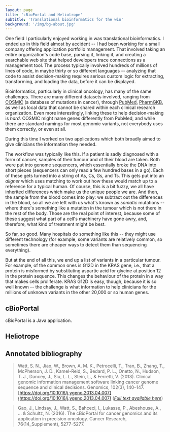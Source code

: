 ```yaml
---
layout: page
title: 'cBioPortal and Heliotrope'
subtitle: 'Translational bioinformatics for the win'
background: '/img/bg-about.jpg'
---
```


One field I particularly enjoyed working in was translational bioinformatics. I
ended up in this field almost by accident -- I had been working for a small
company offering application portfolio management. That involved taking an
entire organization's code base, parsing it, linking it, and creating a
searchable web site that helped developers trace connections as a management
tool. The process typically involved hundreds of millions of lines of code, in
maybe thirty or so different languages -- analyzing that code to assist
decision-making requires serious custom logic for extracting,
transforming, and loading the data, before it can be displayed.

Bioinformatics, particularly in clinical oncology, has many of the same
challenges. There are many different datasets involved, ranging from
[COSMIC](https://cancer.sanger.ac.uk/cosmic) (a database of mutations in
cancer), through [PubMed](https://pubmed.ncbi.nlm.nih.gov),
[PharmGKB](https://www.pharmgkb.org), as well as local data that cannot be
shared within each clinical research organization. Even more interestingly,
linking these to help decision-making is *hard*. COSMIC might name genes
differently from PubMed, and while there are standard namings for most genomic
variants, not everybody uses them correctly, or even at all. 

During this time I worked on two applications which both broadly aimed to 
give clinicians the information they needed.

The workflow was typically like this. If a patient is sadly diagnosed with a
form of cancer, samples of their tumour and of their blood are taken. Both were
put into genome sequencers, which essentially broke the DNA into short pieces
(sequencers can only read a few hundred bases in a go). Each of these gets turned 
into a string of As, Cs, Gs, and Ts. This gets put into an *aligner* which uses
matching to work out how these would match up to a reference for a typical
human. Of course, this is a bit fuzzy, we all have inherited differences which make
us the unique people we are. And then, the sample from the blood comes into play:
we subtract out the differences in the blood, so all we are left with us what's
known as *somatic* mutations -- where there's something like a mutation in the tumour
which is not there in the rest of the body. Those are the real point of interest, 
because some of these suggest what part of a cell's machinery have gone awry, and,
therefore, what kind of treatment might be best.

So far, so good. Many hospitals do something like this -- they might use different
technology (for example, some variants are relatively common, so sometimes there are
cheaper ways to detect them than sequencing everything).

But at the end of all this, we end up a list of variants in a particular tumour. For example, 
of the common ones is G12D in the KRAS gene, i.e., that a protein is misformed by substituting 
aspartic acid for glycine at position 12 in the protein sequence. This changes the behaviour
of the protein in a way that makes cells proliferate. KRAS G12D is easy, though, because it
is so well known -- the challenge is what information to help clinicians for the millions of
unknown variants in the other 20,000 or so human genes. 

## cBioPortal

cBioPortal is a Java application.

## Heliotrope

## Annotated bibliography

> Watt, S. N., Jiao, W., Brown, A. M. K., Petrocelli, T., Tran, B., Zhang, T.,
> McPherson, J. D., Kamel-Reid, S., Bedard, P. L., Onetto, N., Hudson, T. J.,
> Dancey, J., Siu, L. L., Stein, L., & Ferretti, V. (2013). Clinical genomic
> information management software linking cancer genome sequence and clinical
> decisions. Genomics, 102(3), 140–147.
> [https://doi.org/10.1016/j.ygeno.2013.04.007](https://doi.org/10.1016/j.ygeno.2013.04.007)
> ([*Full text available here*](https://www.sciencedirect.com/science/article/pii/S0888754313000700))



> Gao, J., Lindsay, J., Watt, S., Bahceci, I., Lukasse, P., Abeshouse, A., ... &
> Schultz, N. (2016). The cBioPortal for cancer genomics and its application in
> precision oncology. Cancer Research, 76(14_Supplement), 5277-5277.

